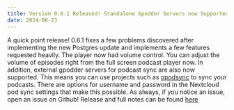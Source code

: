 ```yaml
---
title: Version 0.6.1 Released! Standalone Gpodder Servers now Supported!
date: 2024-06-23
---
```


A quick point release! 0.6.1 fixes a few problems discovered after implementing the new Postgres update and implements a few features requested heavily. The player now had volume control. You can adjust the volume of episodes right from the full screen podcast player now. In addition, external gpodder servers for podcast sync are also now supported. This means you can use projects such as [opodsync](https://github.com/kd2org/opodsync?tab=readme-ov-file) to sync your podcasts. There are options for username and password in the Nextcloud pod sync settings that make this possible. As always, if you notice an issue, open an issue on Github! Release and full notes can be found [here](https://github.com/madeofpendletonwool/PinePods/releases/tag/0.6.1)